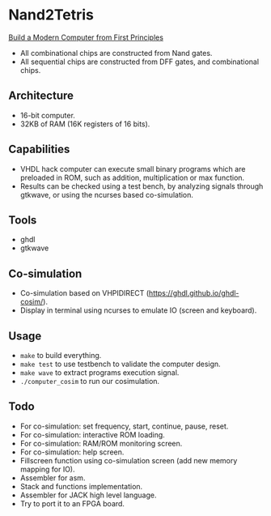 # Nand2Tetris
[Build a Modern Computer from First Principles](https://www.nand2tetris.org/)

- All combinational chips are constructed from Nand gates.
- All sequential chips are constructed from DFF gates, and combinational chips.

## Architecture
- 16-bit computer.
- 32KB of RAM (16K registers of 16 bits).

## Capabilities
- VHDL hack computer can execute small binary programs which are preloaded in ROM, such as addition, multiplication or max function.
- Results can be checked using a test bench, by analyzing signals through gtkwave, or using the ncurses based co-simulation.

## Tools
- ghdl
- gtkwave

## Co-simulation
- Co-simulation based on VHPIDIRECT (https://ghdl.github.io/ghdl-cosim/).
- Display in terminal using ncurses to emulate IO (screen and keyboard).

## Usage
- `make` to build everything.
- `make test` to use testbench to validate the computer design.
- `make wave` to extract programs execution signal.
- `./computer_cosim` to run our cosimulation.

## Todo
- For co-simulation: set frequency, start, continue, pause, reset.
- For co-simulation: interactive ROM loading.
- For co-simulation: RAM/ROM monitoring screen.
- For co-simulation: help screen.
- Fillscreen function using co-simulation screen (add new memory mapping for IO).
- Assembler for asm.
- Stack and functions implementation.
- Assembler for JACK high level language.
- Try to port it to an FPGA board.

